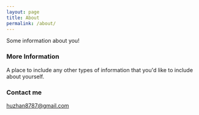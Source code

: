 ```yaml
---
layout: page
title: About
permalink: /about/
---
```


Some information about you!

### More Information

A place to include any other types of information that you'd like to include about yourself.

### Contact me

[huzhan8787@gmail.com](mailto:huzhan8787@gmail.com)
